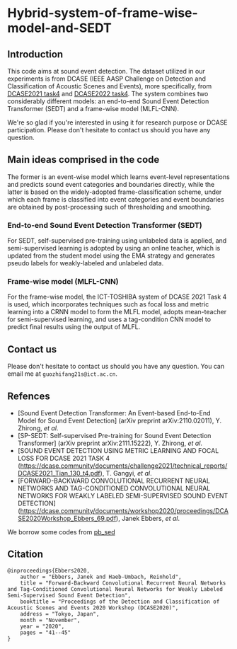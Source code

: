 # Hybrid-system-of-frame-wise-model-and-SEDT
## Introduction
This code aims at sound event detection. The dataset utilized in our experiments is from DCASE (IEEE AASP Challenge on Detection and Classification of Acoustic Scenes and Events), more specifically, from [DCASE2021 task4](https://dcase.community/challenge2021/task-sound-event-detection-and-separation-in-domestic-environments) and [DCASE2022 task4](https://dcase.community/challenge2022/task-sound-event-detection-in-domestic-environments#evaluation-set). The system combines two considerably different models: an end-to-end Sound Event Detection Transformer (SEDT) and a frame-wise model (MLFL-CNN).

We're so glad if you're interested in using it for research purpose or DCASE participation. Please don't hesitate to contact us should you have any question.

## Main ideas comprised in the code
The former is an event-wise model which learns event-level representations and predicts sound event categories and boundaries directly, while the latter is based on the widely-adopted frame-classification scheme, under which each frame is classified into event categories and event boundaries are obtained by post-processing such of thresholding and smoothing. 
### End-to-end Sound Event Detection Transformer (SEDT)
For SEDT, self-supervised pre-training using unlabeled data is applied, and semi-supervised learning is adopted by using an online teacher, which is updated from the student model using the EMA strategy and generates pseudo labels for weakly-labeled and unlabeled data. 
### Frame-wise model (MLFL-CNN)
For the frame-wise model, the ICT-TOSHIBA system of DCASE 2021 Task 4 is used, which incorporates techniques such as focal loss and metric learning into a CRNN model to form the MLFL model, adopts mean-teacher for semi-supervised learning, and uses a tag-condition CNN model to predict final results using the output of MLFL. 

## Contact us
Please don't hesitate to contact us should you have any question. You can email me at `guozhifang21s@ict.ac.cn`.

## Refences
- [Sound Event Detection Transformer: An Event-based End-to-End Model for Sound Event Detection] (arXiv preprint arXiv:2110.02011), Y. Zhirong, *et al*.
- [SP-SEDT: Self-supervised Pre-training for Sound Event Detection Transformer] (arXiv preprint arXiv:2111.15222), Y. Zhirong, *et al*.
- [SOUND EVENT DETECTION USING METRIC LEARNING AND FOCAL LOSS FOR DCASE 2021 TASK 4 (https://dcase.community/documents/challenge2021/technical_reports/DCASE2021_Tian_130_t4.pdf), T. Gangyi, *et al*.
- [FORWARD-BACKWARD CONVOLUTIONAL RECURRENT NEURAL NETWORKS AND
TAG-CONDITIONED CONVOLUTIONAL NEURAL NETWORKS FOR
WEAKLY LABELED SEMI-SUPERVISED SOUND EVENT DETECTION] (https://dcase.community/documents/workshop2020/proceedings/DCASE2020Workshop_Ebbers_69.pdf), Janek Ebbers, *et al*.

We borrow some codes from [pb_sed](https://github.com/fgnt/pb_sed/tree/0ce516e4c49c77656ff6aee200f45040b7d0eb83)

## Citation
```
@inproceedings{Ebbers2020,
    author = "Ebbers, Janek and Haeb-Umbach, Reinhold",
    title = "Forward-Backward Convolutional Recurrent Neural Networks and Tag-Conditioned Convolutional Neural Networks for Weakly Labeled Semi-Supervised Sound Event Detection",
    booktitle = "Proceedings of the Detection and Classification of Acoustic Scenes and Events 2020 Workshop (DCASE2020)",
    address = "Tokyo, Japan",
    month = "November",
    year = "2020",
    pages = "41--45"
}
```

